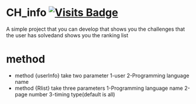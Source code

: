 # CH_info [![Visits Badge](https://badges.pufler.dev/visits/mahmoude4477/CH_info)](https://badges.pufler.dev)

A simple project that you can develop that shows you the challenges that the user has solvedand shows you the ranking list

# method
* method {userInfo} take two parameter 1-user 2-Programming language name
* method {Rlist} take three parameters 1-Programming language name 2-page number 3-timing type(default is all)
